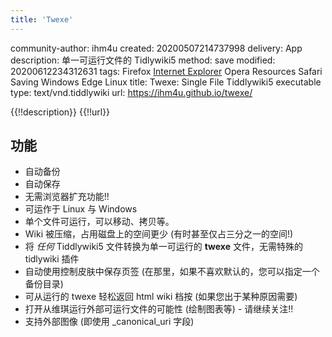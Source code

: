 ```yaml
---
title: 'Twexe'
---
```


community-author: ihm4u
created: 20200507214737998
delivery: App
description: 单一可运行文件的 Tidlywiki5
method: save
modified: 20200612234312631
tags: Firefox [Internet Explorer](#Internet%20Explorer) Opera Resources Safari Saving Windows Edge Linux
title: Twexe: Single File Tiddlywiki5 executable
type: text/vnd.tiddlywiki
url: <https://ihm4u.github.io/twexe/>

{{!!description}}
{{!!url}}

## 功能

* 自动备份
* 自动保存
* 无需浏览器扩充功能!!
* 可运作于 Linux 与 Windows
* 单个文件可运行，可以移动、拷贝等。
* Wiki 被压缩，占用磁盘上的空间更少 (有时甚至仅占三分之一的空间!)
* 将 _任何_ Tiddlywiki5 文件转换为单一可运行的 **twexe** 文件，无需特殊的 tidlywiki 插件
* 自动使用控制皮肤中保存页签 (在那里，如果不喜欢默认的，您可以指定一个备份目录)
* 可从运行的 twexe 轻松返回 html wiki 档按 (如果您出于某种原因需要)
* 打开从维琪运行外部可运行文件的可能性 (绘制图表等) - 请继续关注!!
* 支持外部图像 (即使用 _canonical_uri 字段)